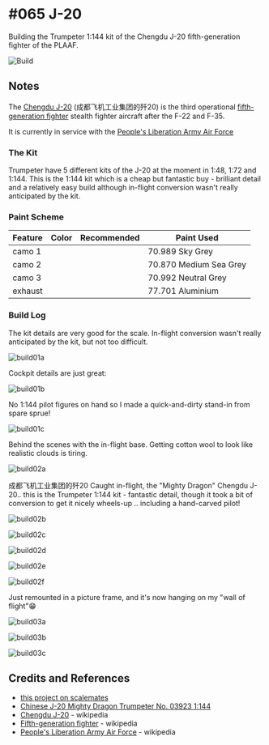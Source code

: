 # #065 J-20

Building the Trumpeter 1:144 kit of the Chengdu J-20 fifth-generation fighter of the PLAAF.

![Build](./assets/J20_build.jpg?raw=true)

## Notes

The [Chengdu J-20](https://en.wikipedia.org/wiki/Chengdu_J-20) (成都飞机工业集团的歼20) is the
third operational
[fifth-generation fighter](https://en.wikipedia.org/wiki/Fifth-generation_fighter)
stealth fighter aircraft after the F-22 and F-35.

It is currently in service with the [People's Liberation Army Air Force](https://en.wikipedia.org/wiki/People%27s_Liberation_Army_Air_Force)

### The Kit

Trumpeter have 5 different kits of the J-20 at the moment in 1:48, 1:72 and 1:144.
This is the 1:144 kit which is a cheap but fantastic buy - brilliant detail and a relatively easy build although in-flight conversion wasn't really anticipated by the kit.

### Paint Scheme

| Feature               | Color                | Recommended | Paint Used |
|-----------------------|----------------------|-------------|------------|
| camo 1                |                      |             | 70.989 Sky Grey           |
| camo 2                |                      |             | 70.870 Medium Sea Grey        |
| camo 3                |                      |             | 70.992 Neutral Grey        |
| exhaust               |                      |             | 77.701 Aluminium        |

### Build Log

The kit details are very good for the scale. In-flight conversion wasn't really anticipated by the kit, but not too difficult.

![build01a](./assets/build01a.jpg?raw=true)

Cockpit details are just great:

![build01b](./assets/build01b.jpg?raw=true)

No 1:144 pilot figures on hand so I made a quick-and-dirty stand-in from spare sprue!

![build01c](./assets/build01c.jpg?raw=true)

Behind the scenes with the in-flight base. Getting cotton wool to look like realistic clouds is tiring.

![build02a](./assets/build02a.jpg?raw=true)

成都飞机工业集团的歼20 Caught in-flight, the "Mighty Dragon" Chengdu J-20..
this is the Trumpeter 1:144 kit - fantastic detail, though it took a bit of conversion to get it nicely wheels-up .. including a hand-carved pilot!

![build02b](./assets/build02b.jpg?raw=true)

![build02c](./assets/build02c.jpg?raw=true)

![build02d](./assets/build02d.jpg?raw=true)

![build02e](./assets/build02e.jpg?raw=true)

![build02f](./assets/build02f.jpg?raw=true)

Just remounted in a picture frame, and it's now hanging on my "wall of flight"😁

![build03a](./assets/build03a.jpg?raw=true)

![build03b](./assets/build03b.jpg?raw=true)

![build03c](./assets/build03c.jpg?raw=true)

## Credits and References

* [this project on scalemates](https://www.scalemates.com/profiles/mate.php?id=74137&p=projects&project=135719)
* [Chinese J-20 Mighty Dragon Trumpeter No. 03923 1:144](https://www.scalemates.com/kits/trumpeter-03923-chinese-j-20-mighty-dragon--218736)
* [Chengdu J-20](https://en.wikipedia.org/wiki/Chengdu_J-20) - wikipedia
* [Fifth-generation fighter](https://en.wikipedia.org/wiki/Fifth-generation_fighter) - wikipedia
* [People's Liberation Army Air Force](https://en.wikipedia.org/wiki/People%27s_Liberation_Army_Air_Force) - wikipedia
